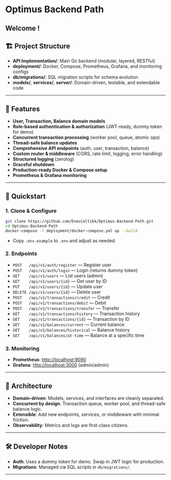 # Optimus Backend Path
Welcome !
---

## 🏗️ Project Structure

- **API Implementation/**: Main Go backend (modular, layered, RESTful)
- **deployment/**: Docker, Compose, Prometheus, Grafana, and monitoring configs
- **db/migrations/**: SQL migration scripts for schema evolution
- **models/**, **services/**, **server/**: Domain-driven, testable, and extendable code

---

## 🚦 Features
- **User, Transaction, Balance domain models**
- **Role-based authentication & authorization** (JWT-ready, dummy token for demo)
- **Concurrent transaction processing** (worker pool, queue, atomic ops)
- **Thread-safe balance updates**
- **Comprehensive API endpoints** (auth, user, transaction, balance)
- **Custom router & middleware** (CORS, rate limit, logging, error handling)
- **Structured logging** (zerolog)
- **Graceful shutdown**
- **Production-ready Docker & Compose setup**
- **Prometheus & Grafana monitoring**

---

## 🚀 Quickstart

### 1. Clone & Configure
```sh
git clone https://github.com/EnesCeltikk/Optimus-Backend-Path.git
cd Optimus-Backend-Path
docker-compose -f deployment/docker-compose.yml up --build
```

- Copy `.env.example` to `.env` and adjust as needed.

### 2. Endpoints
- `POST   /api/v1/auth/register`  — Register user
- `POST   /api/v1/auth/login`     — Login (returns dummy token)
- `GET    /api/v1/users`          — List users (admin)
- `GET    /api/v1/users/{id}`     — Get user by ID
- `PUT    /api/v1/users/{id}`     — Update user
- `DELETE /api/v1/users/{id}`     — Delete user
- `POST   /api/v1/transactions/credit`   — Credit
- `POST   /api/v1/transactions/debit`    — Debit
- `POST   /api/v1/transactions/transfer` — Transfer
- `GET    /api/v1/transactions/history`  — Transaction history
- `GET    /api/v1/transactions/{id}`     — Transaction by ID
- `GET    /api/v1/balances/current`      — Current balance
- `GET    /api/v1/balances/historical`   — Balance history
- `GET    /api/v1/balances/at-time`      — Balance at a specific time

### 3. Monitoring
- **Prometheus**: [http://localhost:9090](http://localhost:9090)
- **Grafana**: [http://localhost:3000](http://localhost:3000) (admin/admin)

---

## 🧩 Architecture
- **Domain-driven**: Models, services, and interfaces are cleanly separated.
- **Concurrent by design**: Transaction queue, worker pool, and thread-safe balance logic.
- **Extensible**: Add new endpoints, services, or middleware with minimal friction.
- **Observability**: Metrics and logs are first-class citizens.

---

## 🛠️ Developer Notes
- **Auth**: Uses a dummy token for demo. Swap in JWT logic for production.
- **Migrations**: Managed via SQL scripts in `db/migrations/`.

---
